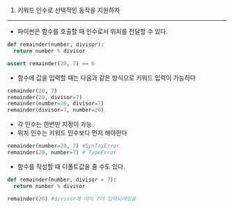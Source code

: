 1.	키워드 인수로 선택적인 동작을 지원하자

---

-	파이썬은 함수를 호출할 때 인수로서 위치를 전달할 수 있다.

```python
def remainder(number, divisor):
  return number % divisor

assert remainder(20, 7) == 6
```

-	함수에 값을 입력할 때는 다음과 같은 방식으로 키워드 입력이 가능하다

```python
remainder(20, 7)
remainder(20, divisor=7)
remainder(number=20, divisor=7)
remainder(divisor=7, number=20)
```

-	각 인수는 한번만 지정이 가능
-	위치 인수는 키워드 인수보다 먼저 해야한다

```python
remainder(number=20, 7) #SynTaxError
remainder(20, number=7) # TypeError
```

-	함수를 작성할 때 디폴트값을 줄 수도 있다.

```python
def remainder(number, divisor = 7):
  return number % divisor

remainder(20) #divisor에 이미 7이 입력되어있음
```
